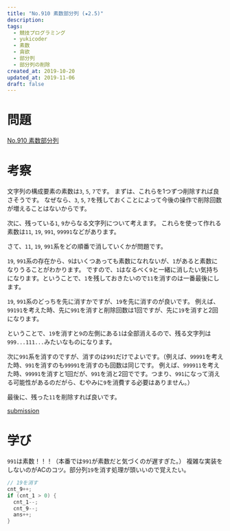```yaml
---
title: "No.910 素数部分列 (★2.5)"
description:
tags:
  - 競技プログラミング
  - yukicoder
  - 素数
  - 貪欲
  - 部分列
  - 部分列の削除
created_at: 2019-10-20
updated_at: 2019-11-06
draft: false
---
```


# 問題

[No.910 素数部分列](https://yukicoder.me/problems/no/910)

# 考察
文字列の構成要素の素数は`3`, `5`, `7`です。
まずは、これらを1つずつ削除すれば良さそうです。
なぜなら、`3`, `5`, `7`を残しておくことによって今後の操作で削除回数が増えることはないからです。

次に、残っている`1`, `9`からなる文字列について考えます。
これらを使って作れる素数は`11`, `19`, `991`, `99991`などがあります。

さて、`11`, `19`, `991`系をどの順番で消していくかが問題です。

`19`, `991`系の存在から、`9`はいくつあっても素数になれないが、`1`があると素数になりうることがわかります。
ですので、`1`はなるべく`9`と一緒に消したい気持ちになります。ということで、`1`を残しておきたいので`11`を消すのは一番最後にします。

`19`, `991`系のどっちを先に消すかですが、`19`を先に消すのが良いです。
例えば、`99191`を考えた時、先に`991`を消すと削除回数は1回ですが、先に`19`を消すと2回になります。

ということで、`19`を消すと`9`の左側にある`1`は全部消えるので、残る文字列は`999...111...`みたいなものになります。

次に`991`系を消すのですが、消すのは`991`だけでよいです。（例えば、`99991`を考えた時、`991`を消すのも`99991`を消すのも回数は同じです。
例えば、`999911`を考えた時、`99991`を消すと1回だが、`991`を消と2回でです。つまり、`991`になって消える可能性があるのだがら、むやみに`9`を消費する必要はありません。）

最後に、残った`11`を削除すれば良いです。


[submission](https://yukicoder.me/submissions/391932)



# 学び
`991`は素数！！！（本番では`991`が素数だと気づくのが遅すぎた。）
複雑な実装をしないのがACのコツ。部分列`19`を消す処理が頭いいので覚えたい。

```c++
// 19を消す
cnt_9++;
if (cnt_1 > 0) {
  cnt_1--;
  cnt_9--;
  ans++;
}
```
